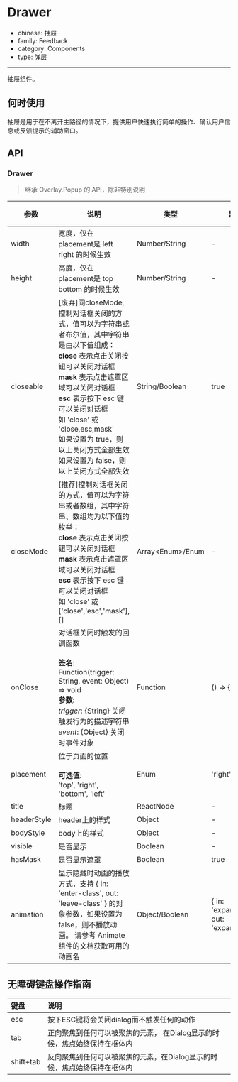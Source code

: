 # Drawer

-   chinese: 抽屉
-   family: Feedback
-   category: Components
-   type: 弹层

---

抽屉组件。

## 何时使用

抽屉是用于在不离开主路径的情况下，提供用户快速执行简单的操作、确认用户信息或反馈提示的辅助窗口。

## API

### Drawer

> 继承 Overlay.Popup 的 API，除非特别说明

| 参数          | 说明                                                                                                                                                                                                                                     | 类型                  | 默认值                                        | 版本支持 |
| ----------- | -------------------------------------------------------------------------------------------------------------------------------------------------------------------------------------------------------------------------------------- | ------------------- | ------------------------------------------ | ---- |
| width       | 宽度，仅在 placement是 left right 的时候生效                                                                                                                                                                                                      | Number/String       | -                                          |      |
| height      | 高度，仅在 placement是 top bottom 的时候生效                                                                                                                                                                                                      | Number/String       | -                                          |      |
| closeable   | [废弃]同closeMode, 控制对话框关闭的方式，值可以为字符串或者布尔值，其中字符串是由以下值组成：<br/>**close** 表示点击关闭按钮可以关闭对话框<br/>**mask** 表示点击遮罩区域可以关闭对话框<br/>**esc** 表示按下 esc 键可以关闭对话框<br/>如 'close' 或 'close,esc,mask'<br/>如果设置为 true，则以上关闭方式全部生效<br/>如果设置为 false，则以上关闭方式全部失效 | String/Boolean      | true                                       |      |
| closeMode   | [推荐]控制对话框关闭的方式，值可以为字符串或者数组，其中字符串、数组均为以下值的枚举：<br/>**close** 表示点击关闭按钮可以关闭对话框<br/>**mask** 表示点击遮罩区域可以关闭对话框<br/>**esc** 表示按下 esc 键可以关闭对话框<br/>如 'close' 或 ['close','esc','mask'], \[]                                                      | Array&lt;Enum>/Enum | -                                          | 1.21 |
| onClose     | 对话框关闭时触发的回调函数<br/><br/>**签名**:<br/>Function(trigger: String, event: Object) => void<br/>**参数**:<br/>_trigger_: {String} 关闭触发行为的描述字符串<br/>_event_: {Object} 关闭时事件对象                                                                     | Function            | () => {}                                   |      |
| placement   | 位于页面的位置<br/><br/>**可选值**:<br/>'top', 'right', 'bottom', 'left'                                                                                                                                                                         | Enum                | 'right'                                    |      |
| title       | 标题                                                                                                                                                                                                                                     | ReactNode           | -                                          |      |
| headerStyle | header上的样式                                                                                                                                                                                                                             | Object              | -                                          |      |
| bodyStyle   | body上的样式                                                                                                                                                                                                                               | Object              | -                                          |      |
| visible     | 是否显示                                                                                                                                                                                                                                   | Boolean             | -                                          |      |
| hasMask     | 是否显示遮罩                                                                                                                                                                                                                                 | Boolean             | true                                       |      |
| animation   | 显示隐藏时动画的播放方式，支持 { in: 'enter-class', out: 'leave-class' } 的对象参数，如果设置为 false，则不播放动画。 请参考 Animate 组件的文档获取可用的动画名                                                                                                                          | Object/Boolean      | { in: 'expandInDown', out: 'expandOutUp' } |      |

## 无障碍键盘操作指南

| 键盘        | 说明                                       |
| :-------- | :--------------------------------------- |
| esc       | 按下ESC键将会关闭dialog而不触发任何的动作                |
| tab       | 正向聚焦到任何可以被聚焦的元素， 在Dialog显示的时候，焦点始终保持在框体内 |
| shift+tab | 反向聚焦到任何可以被聚焦的元素，在Dialog显示的时候，焦点始终保持在框体内  |
